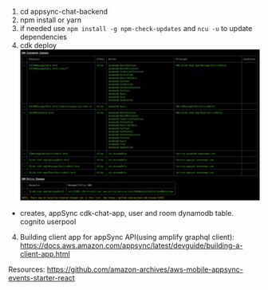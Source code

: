1. cd appsync-chat-backend
2. npm install or yarn
3. if needed use `npm install -g npm-check-updates` and `ncu -u` to update dependencies
4. cdk deploy
![cdk deploy](image.png)

- creates, appSync cdk-chat-app, user and room dynamodb table. cognito userpool  



4. Building client app for appSync API(using amplify graphql client): https://docs.aws.amazon.com/appsync/latest/devguide/building-a-client-app.html 





Resources:
https://github.com/amazon-archives/aws-mobile-appsync-events-starter-react
